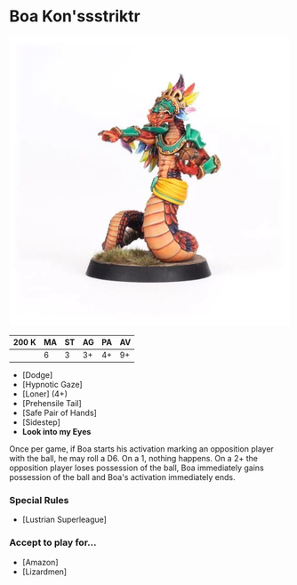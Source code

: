 # Boa Kon'ssstriktr

![](../media/starplayers/BBBoaKonssstriktrLead.jpg)

| 200 K  | MA | ST | AG | PA | AV |
| --- | --- | --- | --- | --- | --- |
| | 6 | 3 | 3+ | 4+ | 9+ |

* [Dodge]
* [Hypnotic Gaze]
* [Loner] (4+)
* [Prehensile Tail]
* [Safe Pair of Hands]
* [Sidestep]
* **Look into my Eyes**

Once per game, if Boa starts his activation marking an opposition player with the ball, he may roll a D6. On a 1, nothing happens. On a 2+ the opposition player loses possession of the ball, Boa immediately gains possession of the ball and Boa's activation immediately ends.


### Special Rules
* [Lustrian Superleague]

### Accept to play for...
* [Amazon]
* [Lizardmen]
